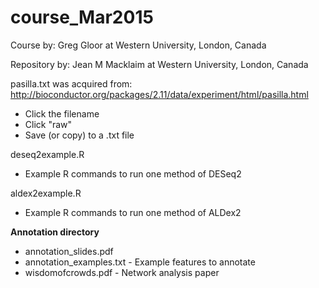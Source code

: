 # course_Mar2015

Course by: Greg Gloor at Western University, London, Canada

Repository by: Jean M Macklaim at Western University, London, Canada


pasilla.txt was acquired from: http://bioconductor.org/packages/2.11/data/experiment/html/pasilla.html
- Click the filename
- Click "raw"
- Save (or copy) to a .txt file

deseq2example.R
- Example R commands to run one method of DESeq2

aldex2example.R
- Example R commands to run one method of ALDex2

**Annotation directory**
- annotation_slides.pdf
- annotation_examples.txt - Example features to annotate
- wisdomofcrowds.pdf - Network analysis paper
